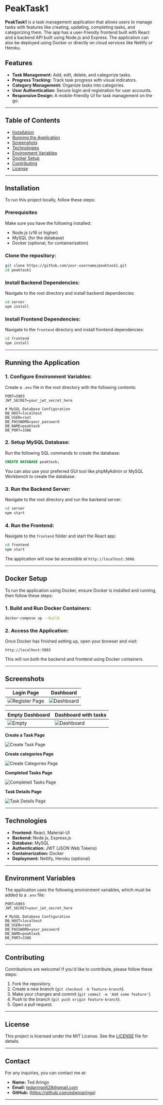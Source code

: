 
# PeakTask1

**PeakTask1** is a task management application that allows users to manage tasks with features like creating, updating, completing tasks, and categorizing them. The app has a user-friendly frontend built with React and a backend API built using Node.js and Express. The application can also be deployed using Docker or directly on cloud services like Netlify or Heroku.

## Features
- **Task Management:** Add, edit, delete, and categorize tasks.
- **Progress Tracking:** Track task progress with visual indicators.
- **Category Management:** Organize tasks into categories.
- **User Authentication:** Secure login and registration for user accounts.
- **Responsive Design:** A mobile-friendly UI for task management on the go.

---

## Table of Contents
- [Installation](#installation)
- [Running the Application](#running-the-application)
- [Screenshots](#screenshots)
- [Technologies](#technologies)
- [Environment Variables](#environment-variables)
- [Docker Setup](#docker-setup)
- [Contributing](#contributing)
- [License](#license)

---

## Installation

To run this project locally, follow these steps:

### Prerequisites
Make sure you have the following installed:
- Node.js (v16 or higher)
- MySQL (for the database)
- Docker (optional, for containerization)

### Clone the repository:
```bash
git clone https://github.com/your-username/peaktask1.git
cd peaktask1
```

### Install Backend Dependencies:
Navigate to the root directory and install backend dependencies:
```bash
cd server
npm install
```

### Install Frontend Dependencies:
Navigate to the `frontend` directory and install frontend dependencies:
```bash
cd frontend
npm install
```

---

## Running the Application

### 1. Configure Environment Variables:
Create a `.env` file in the root directory with the following contents:

```env
PORT=5003
JWT_SECRET=your_jwt_secret_here

# MySQL Database Configuration
DB_HOST=localhost
DB_USER=root
DB_PASSWORD=your_password
DB_NAME=peaktask
DB_PORT=3306
```

### 2. Setup MySQL Database:
Run the following SQL commands to create the database:
```sql
CREATE DATABASE peaktask;
```
You can also use your preferred GUI tool like phpMyAdmin or MySQL Workbench to create the database.

### 3. Run the Backend Server:
Navigate to the root directory and run the backend server:
```bash
cd server
npm start
```

### 4. Run the Frontend:
Navigate to the `frontend` folder and start the React app:
```bash
cd frontend
npm start
```

The application will now be accessible at `http://localhost:3000`.

---

## Docker Setup

To run the application using Docker, ensure Docker is installed and running, then follow these steps:

### 1. Build and Run Docker Containers:
```bash
docker-compose up --build
```

### 2. Access the Application:
Once Docker has finished setting up, open your browser and visit:
```
http://localhost:5003
```

This will run both the backend and frontend using Docker containers.

---

## Screenshots


| **Login Page** | **Dashboard** |
| -------------- | ------------- |
| ![Register Page](./screenshots/register.png) | ![Dashboard](./screenshots/dashboard.png) |

| **Empty Dashboard** | **Dashboard with tasks** |
| -------------- | ------------- |
| ![Empty](./screenshots/dashboard.png) | ![Dashboard](./screenshots/dash.png) |

 **Create a Task Page**

 ![Create Task Page](./screenshots/new-task.png)

 **Create categories Page**

 ![Create Categories Page](./screenshots/categories.png)

 **Completed Tasks Page**

 ![Completed Tasks Page](./screenshots/completed.png)

 **Task Details Page**

 ![Task Details Page](./screenshots/details.png)




---

## Technologies

- **Frontend:** React, Material-UI
- **Backend:** Node.js, Express.js
- **Database:** MySQL
- **Authentication:** JWT (JSON Web Tokens)
- **Containerization:** Docker
- **Deployment:** Netlify, Heroku (optional)

---

## Environment Variables

The application uses the following environment variables, which must be added to a `.env` file:

```env
PORT=5003
JWT_SECRET=your_jwt_secret_here

# MySQL Database Configuration
DB_HOST=localhost
DB_USER=root
DB_PASSWORD=your_password
DB_NAME=peaktask
DB_PORT=3306
```

---

## Contributing

Contributions are welcome! If you'd like to contribute, please follow these steps:

1. Fork the repository.
2. Create a new branch (`git checkout -b feature-branch`).
3. Make your changes and commit (`git commit -m 'Add some feature'`).
4. Push to the branch (`git push origin feature-branch`).
5. Open a pull request.

---

## License

This project is licensed under the MIT License. See the [LICENSE](./LICENSE) file for details.

---

## Contact

For any inquiries, you can contact me at:

- **Name:** Ted Aringo
- **Email:** tedaringo628@gmail.com
- **GitHub:** (https://github.com/edwinaringo)

---
